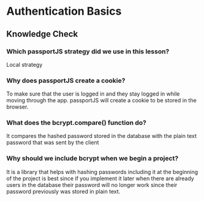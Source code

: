 # Authentication Basics

## Knowledge Check

### Which passportJS strategy did we use in this lesson?

Local strategy

### Why does passportJS create a cookie?

To make sure that the user is logged in and they stay logged in while moving through the app. passportJS will create a cookie to be stored in the browser.

### What does the bcrypt.compare() function do?

It compares the hashed password stored in the database with the plain text password that was sent by the client 

### Why should we include bcrypt when we begin a project?

It is a library that helps with hashing passwords including it at the beginning of the project is best since if you implement it later when there are already users in the database their password will no longer work since their password previously was stored in plain text.